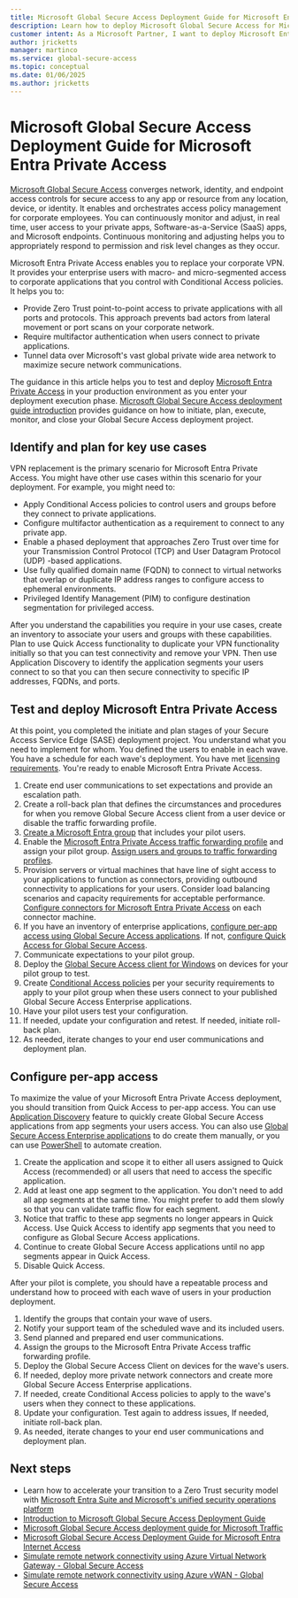 ```yaml
---
title: Microsoft Global Secure Access Deployment Guide for Microsoft Entra Private Access
description: Learn how to deploy Microsoft Global Secure Access for Microsoft Entra Private Access
customer intent: As a Microsoft Partner, I want to deploy Microsoft Entra Private Access as a Proof of Concept in my production or test environment.
author: jricketts
manager: martinco
ms.service: global-secure-access
ms.topic: conceptual
ms.date: 01/06/2025
ms.author: jricketts
---
```

# Microsoft Global Secure Access Deployment Guide for Microsoft Entra Private Access

[Microsoft Global Secure Access](../global-secure-access/overview-what-is-global-secure-access.md) converges network, identity, and endpoint access controls for secure access to any app or resource from any location, device, or identity. It enables and orchestrates access policy management for corporate employees. You can continuously monitor and adjust, in real time, user access to your private apps, Software-as-a-Service (SaaS) apps, and Microsoft endpoints. Continuous monitoring and adjusting helps you to appropriately respond to permission and risk level changes as they occur.

Microsoft Entra Private Access enables you to replace your corporate VPN. It provides your enterprise users with macro- and micro-segmented access to corporate applications that you control with Conditional Access policies. It helps you to:

- Provide Zero Trust point-to-point access to private applications with all ports and protocols. This approach prevents bad actors from lateral movement or port scans on your corporate network.
- Require multifactor authentication when users connect to private applications.
- Tunnel data over Microsoft's vast global private wide area network to maximize secure network communications.

The guidance in this article helps you to test and deploy [Microsoft Entra Private Access](../global-secure-access/concept-private-access.md) in your production environment as you enter your deployment execution phase. [Microsoft Global Secure Access deployment guide introduction](gsa-deployment-guide-intro.md) provides guidance on how to initiate, plan, execute, monitor, and close your Global Secure Access deployment project.

## Identify and plan for key use cases

VPN replacement is the primary scenario for Microsoft Entra Private Access. You might have other use cases within this scenario for your deployment. For example, you might need to:

- Apply Conditional Access policies to control users and groups before they connect to private applications.
- Configure multifactor authentication as a requirement to connect to any private app.
- Enable a phased deployment that approaches Zero Trust over time for your Transmission Control Protocol (TCP) and User Datagram Protocol (UDP) -based applications.
- Use fully qualified domain name (FQDN) to connect to virtual networks that overlap or duplicate IP address ranges to configure access to ephemeral environments.
- Privileged Identify Management (PIM) to configure destination segmentation for privileged access.

After you understand the capabilities you require in your use cases, create an inventory to associate your users and groups with these capabilities. Plan to use Quick Access functionality to duplicate your VPN functionality initially so that you can test connectivity and remove your VPN. Then use Application Discovery to identify the application segments your users connect to so that you can then secure connectivity to specific IP addresses, FQDNs, and ports.

## Test and deploy Microsoft Entra Private Access

At this point, you completed the initiate and plan stages of your Secure Access Service Edge (SASE) deployment project. You understand what you need to implement for whom. You defined the users to enable in each wave. You have a schedule for each wave's deployment. You have met [licensing requirements](../global-secure-access/overview-what-is-global-secure-access.md#licensing-overview). You're ready to enable Microsoft Entra Private Access.

1. Create end user communications to set expectations and provide an escalation path.
1. Create a roll-back plan that defines the circumstances and procedures for when you remove Global Secure Access client from a user device or disable the traffic forwarding profile.
1. [Create a Microsoft Entra group](../fundamentals/how-to-manage-groups.yml) that includes your pilot users.
1. Enable the [Microsoft Entra Private Access traffic forwarding profile](../global-secure-access/how-to-manage-private-access-profile.md) and assign your pilot group. [Assign users and groups to traffic forwarding profiles](../global-secure-access/how-to-manage-users-groups-assignment.md).
1. Provision servers or virtual machines that have line of sight access to your applications to function as connectors, providing outbound connectivity to applications for your users. Consider load balancing scenarios and capacity requirements for acceptable performance. [Configure connectors for Microsoft Entra Private Access](../global-secure-access/how-to-configure-connectors.md) on each connector machine.
1. If you have an inventory of enterprise applications, [configure per-app access using Global Secure Access applications](../global-secure-access/how-to-configure-per-app-access.md). If not, [configure Quick Access for Global Secure Access](../global-secure-access/how-to-configure-quick-access.md).
1. Communicate expectations to your pilot group.
1. Deploy the [Global Secure Access client for Windows](../global-secure-access/how-to-install-windows-client.md) on devices for your pilot group to test.
1. Create [Conditional Access policies](../global-secure-access/how-to-configure-per-app-access.md#assign-conditional-access-policies) per your security requirements to apply to your pilot group when these users connect to your published Global Secure Access Enterprise applications.
1. Have your pilot users test your configuration.
1. If needed, update your configuration and retest. If needed, initiate roll-back plan.
1. As needed, iterate changes to your end user communications and deployment plan.

## Configure per-app access

To maximize the value of your Microsoft Entra Private Access deployment, you should transition from Quick Access to per-app access. You can use [Application Discovery](../global-secure-access/how-to-application-discovery.md) feature to quickly create Global Secure Access applications from app segments your users access. You can also use [Global Secure Access Enterprise applications](../global-secure-access/how-to-configure-per-app-access.md#create-a-global-secure-access-application) to do create them manually, or you can use [PowerShell](https://microsoft.github.io/GlobalSecureAccess/Entra%20Private%20Access/powershell/) to automate creation.

1. Create the application and scope it to either all users assigned to Quick Access (recommended) or all users that need to access the specific application.
1. Add at least one app segment to the application. You don't need to add all app segments at the same time. You might prefer to add them slowly so that you can validate traffic flow for each segment.
1. Notice that traffic to these app segments no longer appears in Quick Access. Use Quick Access to identify app segments that you need to configure as Global Secure Access applications.
1. Continue to create Global Secure Access applications until no app segments appear in Quick Access.
1. Disable Quick Access.

After your pilot is complete, you should have a repeatable process and understand how to proceed with each wave of users in your production deployment.

1. Identify the groups that contain your wave of users.
1. Notify your support team of the scheduled wave and its included users.
1. Send planned and prepared end user communications.
1. Assign the groups to the Microsoft Entra Private Access traffic forwarding profile.
1. Deploy the Global Secure Access Client on devices for the wave's users.
1. If needed, deploy more private network connectors and create more Global Secure Access Enterprise applications.
1. If needed, create Conditional Access policies to apply to the wave's users when they connect to these applications.
1. Update your configuration. Test again to address issues, If needed, initiate roll-back plan.
1. As needed, iterate changes to your end user communications and deployment plan.

## Next steps

- Learn how to accelerate your transition to a Zero Trust security model with [Microsoft Entra Suite and Microsoft's unified security operations platform](https://www.microsoft.com/en-us/security/blog/2024/07/11/simplified-zero-trust-security-with-the-microsoft-entra-suite-and-unified-security-operations-platform-now-generally-available/)
- [Introduction to Microsoft Global Secure Access Deployment Guide](gsa-deployment-guide-intro.md)
- [Microsoft Global Secure Access deployment guide for Microsoft Traffic](gsa-deployment-guide-microsoft-traffic.md)
- [Microsoft Global Secure Access Deployment Guide for Microsoft Entra Internet Access](gsa-deployment-guide-internet-access.md)
- [Simulate remote network connectivity using Azure Virtual Network Gateway - Global Secure Access](../global-secure-access/how-to-simulate-remote-network.md)
- [Simulate remote network connectivity using Azure vWAN - Global Secure Access](../global-secure-access/how-to-create-remote-network-vwan.md)
